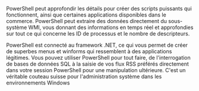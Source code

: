 PowerShell peut approfondir les détails  pour créer des scripts puissants qui fonctionnent, ainsi que certaines applications disponibles dans le commerce. PowerShell peut extraire des données directement du sous-système WMI, vous donnant des informations en temps réel et approfondies sur tout ce qui concerne les ID de processus et le nombre de descripteurs.

PowerShell est connecté au framework .NET, ce qui vous permet de créer de superbes menus et winforms qui ressemblent à des applications légitimes. Vous pouvez utiliser PowerShell pour tout faire, de l'interrogation de bases de données SQL à la saisie de vos flux RSS préférés directement dans votre session PowerShell pour une manipulation ultérieure. C'est un véritable couteau suisse pour l'administration système dans les environnements Windows
